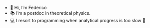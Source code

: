 - 🦦 Hi, I’m Federico
- 📚 I’m a postdoc in theoretical physics.
- 💻 I resort to programming when analytical progress is too slow 🙈

<!---
fbaldux/fbaldux is a ✨ special ✨ repository because its `README.md` (this file) appears on your GitHub profile.
You can click the Preview link to take a look at your changes.
--->
